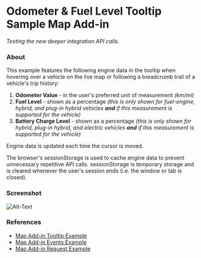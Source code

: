 # Odometer & Fuel Level Tooltip Sample Map Add-in

_Testing the new deeper integration API calls._

### About

This example features the following engine data in the tooltip when hovering over a vehicle on the live map or following a breadcrumb trail of a vehicle's trip history:

1) **Odometer Value** - in the user's preferred unit of measurement _(km/mi)_
2) **Fuel Level** - shown as a percentage _(this is only shown for fuel-engine, hybrid, and plug-in hybrid vehicles **and** if this measurement is supported for the vehicle)_
3) **Battery Charge Level** - shown as a percentage _(this is only shown for hybrid, plug-in hybrid, and electric vehicles **and** if this measurement is supported for the vehicle)_

Engine data is updated each time the cursor is moved.

The browser's sessionStorage is used to cache engine data to prevent unnecessary repetitive API calls. sessionStorage is temporary storage and is cleared whenever the user's session ends (i.e. the window or tab is closed).

### Screenshot

![Alt-Text](/uploads/48d73d1de6eb838006eb9d5d72c1fa5a/tooltipscreenshot.png)

### References
- [Map Add-in Tooltip Example][tooltip]
- [Map Add-in Events Example][events]
- [Map Add-in Request Example][request]

[tooltip]: https://git.geotab.com/map-add-ins/simple-map-add-ins/tree/master/tooltip
[events]: https://git.geotab.com/map-add-ins/simple-map-add-ins/tree/master/events
[request]: https://git.geotab.com/map-add-ins/simple-map-add-ins/tree/master/request